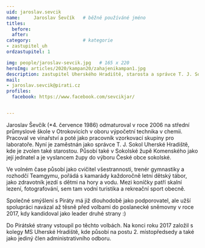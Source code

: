 ```yaml
---
uid: jaroslav.sevcik
name:     Jaroslav Ševčík  	# běžně používáné jméno
titles:
  before: 
  after:
category:                   # kategorie
- zastupitel_uh
ordzastupitel: 1

img: people/jaroslav-sevcik.jpg   # 165 x 220
heroImg: articles/2020/kampan20/zahajenikampan1.jpg
description: zastupitel Uherského Hradiště, starosta a správce T. J. Sokol Uherské Hradiště<br>Uherské Hradiště          	# kratký popis, max 160 znaků
mail:
- jaroslav.sevcik@pirati.cz
profiles:
  facebook: https://www.facebook.com/sevcikjar/


---
```


Jaroslav Ševčík (*4. července 1986) odmaturoval v roce 2006 na střední průmyslové škole v Otrokovicích v oboru výpočetní technika v chemii. Pracoval ve vinařství a poté jako pracovník vzorkovací skupiny pro laboratoře. Nyní je zaměstnán jako správce T. J. Sokol Uherské Hradiště, kde je zvolen také starostou. Působí také v Sokolské župě Komenského jako její jednatel a je vyslancem župy do výboru České obce sokolské.

Ve volném čase působí jako cvičitel všestrannosti, trenér gymnastiky a rozhodčí Teamgymu, pořádá s kamarády každoročně letní dětský tábor, jako zdravotník jezdí s dětmi na hory a vodu. Mezi koníčky patří skalní lezení, fotografování, sem tam vodní turistika a rekreační sport obecně.  

Společné smýšlení s Piráty má již dlouhodobě jako podporovatel, ale užší spolupráci navázal až těsně před volbami do poslanecké sněmovny v roce 2017, kdy kandidoval jako leader druhé strany :)

Do Pirátské strany vstoupil po těchto volbách. Na konci roku 2017 založil s kolegy MS Uherské Hradiště, kde působí na postu 2. místopředsedy a také jako jediný člen administrativního odboru.
